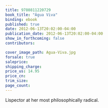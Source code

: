 ```yaml
---
title: 9780811220729
book_title: "Água Viva"
binding: ebook
published: true
date: 2012-06-13T20:02:00-04:00
publication_date: 2012-06-13T20:02:00-04:00
show_in_forthcoming: false
contributors:

cover_image_path: Agua-Viva.jpg
forsale: true
saleprice:
shipping_charge:
price_us: 14.95
price_cn:
trim_size:
page_count:
---
```

Lispector at her most philosophically radical.

